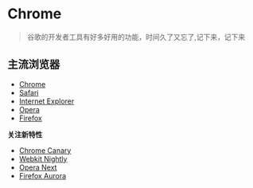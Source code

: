 # Chrome

> 谷歌的开发者工具有好多好用的功能，时间久了又忘了,记下来，记下来

## 主流浏览器

- [Chrome](https://www.google.com/intl/en/chrome/browser/)
- [Safari](http://nightly.webkit.org/)
- [Internet Explorer](http://windows.microsoft.com/en-us/internet-explorer/download-ie)
- [Opera](http://www.opera.com/)
- [Firefox](https://www.mozilla.org/en-US/firefox/new/) 

**关注新特性**

- [Chrome Canary](https://www.google.com/intl/zh-CN/chrome/browser/canary.html)
- [Webkit Nightly](http://nightly.webkit.org/)
- [Opera Next](http://www.opera.com/zh-cn/computer/next)
- [Firefox Aurora](http://www.mozilla.org/en-US/firefox/aurora/) 
